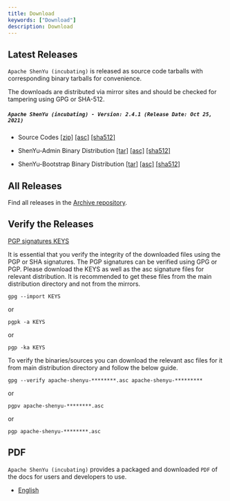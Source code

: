```yaml
---
title: Download
keywords: ["Download"]
description: Download
---
```


## Latest Releases

`Apache ShenYu (incubating)` is released as source code tarballs with corresponding binary tarballs for convenience.

The downloads are distributed via mirror sites and should be checked for tampering using GPG or SHA-512.

##### `Apache ShenYu (incubating) - Version: 2.4.1 (Release Date: Oct 25, 2021)`

- Source Codes [[zip]](https://www.apache.org/dyn/closer.lua/incubator/shenyu/2.4.1/apache-shenyu-incubating-2.4.1-src.zip) [[asc]](https://downloads.apache.org/incubator/shenyu/2.4.1/apache-shenyu-incubating-2.4.1-src.zip.asc) [[sha512]](https://downloads.apache.org/incubator/shenyu/2.4.1/apache-shenyu-incubating-2.4.1-src.zip.sha512)

- ShenYu-Admin Binary Distribution [[tar]](https://www.apache.org/dyn/closer.lua/incubator/shenyu/2.4.1/apache-shenyu-incubating-2.4.1-admin-bin.tar.gz) [[asc]](https://downloads.apache.org/incubator/shenyu/2.4.1/apache-shenyu-incubating-2.4.1-admin-bin.tar.gz.asc) [[sha512]](https://downloads.apache.org/incubator/shenyu/2.4.1/apache-shenyu-incubating-2.4.1-admin-bin.tar.gz.sha512)

- ShenYu-Bootstrap Binary Distribution [[tar]](https://www.apache.org/dyn/closer.lua/incubator/shenyu/2.4.1/apache-shenyu-incubating-2.4.1-bootstrap-bin.tar.gz) [[asc]](https://downloads.apache.org/incubator/shenyu/2.4.1/apache-shenyu-incubating-2.4.1-bootstrap-bin.tar.gz.asc) [[sha512]](https://downloads.apache.org/incubator/shenyu/2.4.1/apache-shenyu-incubating-2.4.1-bootstrap-bin.tar.gz.sha512)

## All Releases

Find all releases in the [Archive repository](https://archive.apache.org/dist/incubator/shenyu/).

## Verify the Releases

[PGP signatures KEYS](https://downloads.apache.org/incubator/shenyu/KEYS)

It is essential that you verify the integrity of the downloaded files using the PGP or SHA signatures.
The PGP signatures can be verified using GPG or PGP.
Please download the KEYS as well as the asc signature files for relevant distribution.
It is recommended to get these files from the main distribution directory and not from the mirrors.

```shell
gpg --import KEYS
```

or

```shell
pgpk -a KEYS
```

or

```shell
pgp -ka KEYS
```

To verify the binaries/sources you can download the relevant asc files for it from main distribution directory and follow the below guide.

```shell
gpg --verify apache-shenyu-********.asc apache-shenyu-*********
```

or

```shell
pgpv apache-shenyu-********.asc
```

or

```shell
pgp apache-shenyu-********.asc
```

## PDF

`Apache ShenYu (incubating)` provides a packaged and downloaded `PDF` of the docs for users and developers to use.

* [English](/pdf/apache_shenyu_docs_en.pdf)

